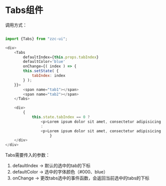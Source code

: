 Tabs组件
===================

调用方式：

```JavaScript

import {Tabs} from "zzc-ui";

<div>
    <Tabs
        defaultIndex={this.props.tabIndex}
        defaultColor='blue'
        onChange={( index ) => {
        this.setState( {
            tabIndex: index
        } );
    }}>
        <span name="tab1"></span>
        <span name="tab2"></span>
    </Tabs>

    <div>
        {
            this.state.tabIndex == 0 ?
                <p>Lorem ipsum dolor sit amet, consectetur adipisicing elit. Adipisci amet blanditiis consequatur dolorum earum est eveniet expedita fuga fugit id ipsam iusto molestias nemo, omnis provident quo quos veritatis voluptate?</p>
                :
                <p>Lorem ipsum dolor sit amet, consectetur adipisicing elit. Cupiditate dolorem eligendi facere, in magnam nemo obcaecati recusandae sed ullam? Commodi dolore enim facilis, molestias nobis placeat quod reiciendis ut voluptatum!</p>
                    }
    </div>
</div>
```

Tabs需要传入的参数：
1. defaultIndex -> 默认的选中的tab的下标
2. defaultColor -> 选中的字体颜色（#000、blue）
3. onChange -> 更改tabs选中的事件函数，会返回当前选中的tabs的下标



